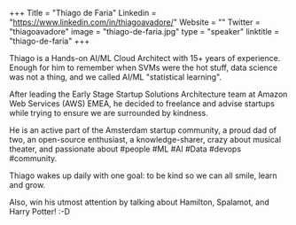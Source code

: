 +++
Title = "Thiago de Faria"
Linkedin = "https://www.linkedin.com/in/thiagoavadore/"
Website = ""
Twitter = "thiagoavadore"
image = "thiago-de-faria.jpg"
type = "speaker"
linktitle = "thiago-de-faria"
+++

Thiago is a Hands-on AI/ML Cloud Architect with 15+ years of experience. Enough for him to remember when SVMs were the hot stuff, data science was not a thing, and we called AI/ML "statistical learning".

After leading the Early Stage Startup Solutions Architecture team at Amazon Web Services (AWS) EMEA, he decided to freelance and advise startups while trying to ensure we are surrounded by kindness.

He is an active part of the Amsterdam startup community, a proud dad of two, an open-source enthusiast, a knowledge-sharer, crazy about musical theater, and passionate about #people #ML #AI #Data #devops #community.

Thiago wakes up daily with one goal: to be kind so we can all smile, learn and grow.

Also, win his utmost attention by talking about Hamilton, Spalamot, and Harry Potter! :-D